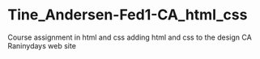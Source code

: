 # Tine_Andersen-Fed1-CA_html_css
Course assignment in html and css
adding html and css to the design CA Raninydays web site 
